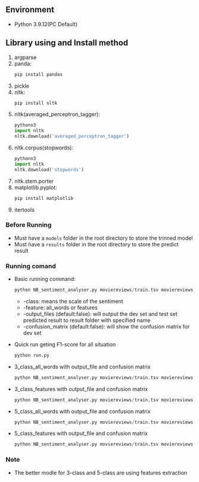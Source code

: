 ## Environment
- Python 3.9.12(PC Default)
## Library using and Install method
1. argparse
2. panda:
    ```python
    pip install pandas
    ```
3. pickle
4. nltk:
    ```python
    pip install nltk
    ```
5. nltk(averaged_perceptron_tagger):
    ```python
    pythonn3
    import nltk
    nltk.download('averaged_perceptron_tagger')
    ```
6. nltk.corpus(stopwords):
    ```python
    pythonn3
    import nltk
    nltk.download('stopwords')
    ```
7. nltk.stem.porter
8. matplotlib.pyplot:
    ```python
    pip install matplotlib
    ```
9. itertools

### Before Running
- Must have a `models` folder in the root directory to store the trinned model
- Must have a `results` folder in the root directory to store the predict result

### Running comand
- Basic running command:
    ```python
    python NB_sentiment_analyser.py moviereviews/train.tsv moviereviews/dev.tsv moviereviews/test.tsv -class 3 -feature all_words
    ```
    - -class: means the scale of the sentiment
    - -feature: all_words or features
    - -output_files (default:false): will output the dev set and test set predicted result to result folder with specified name
    - -confusion_matrix (default:false): will show the confusion matrix for dev set

- Quick run geting F1-score for all situation
    ```python
    python run.py
    ```


- 3_class_all_words with output_file and confusion matrix
    ```python
    python NB_sentiment_analyser.py moviereviews/train.tsv moviereviews/dev.tsv moviereviews/test.tsv -class 3 -feature all_words -output_files -confusion_matrix
    ```
- 3_class_features with output_file and confusion matrix
    ```python
    python NB_sentiment_analyser.py moviereviews/train.tsv moviereviews/dev.tsv moviereviews/test.tsv -class 3 -feature features -output_files -confusion_matrix
    ```

- 5_class_all_words with output_file and confusion matrix
    ```python
    python NB_sentiment_analyser.py moviereviews/train.tsv moviereviews/dev.tsv moviereviews/test.tsv -class 5 -feature all_words -output_files -confusion_matrix
    ```

- 5_class_features with output_file and confusion matrix
    ```python
    python NB_sentiment_analyser.py moviereviews/train.tsv moviereviews/dev.tsv moviereviews/test.tsv -class 5 -feature features -output_files -confusion_matrix
    ```

### Note
- The better modle for 3-class and 5-class are using features extraction